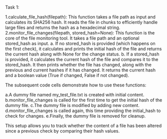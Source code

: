 Task 1:


1.calculate_file_hash(filepath): This function takes a file path as input and calculates its SHA256 hash. It reads the file in chunks to efficiently handle large files and returns the hash as a hexadecimal string.
2.monitor_file_changes(filepath, stored_hash=None): This function is the core of the file monitoring tool. It takes a file path and an optional stored_hash as input.
    a. If no stored_hash is provided (which happens on the first check), it calculates and prints the initial hash of the file and returns the current hash along with None for the change status.
    b. If a stored_hash is provided, it calculates the current hash of the file and compares it to the stored_hash. It then prints whether the file has changed, along with the previous and current hashes if it has changed. It returns the current hash and a boolean value           (True if changed, False if not changed).
    
The subsequent code cells demonstrate how to use these functions:

  a.A dummy file named my_test_file.txt is created with initial content.
  b.monitor_file_changes is called for the first time to get the initial hash of the dummy file.
  c.The dummy file is modified by adding new content.
  d.monitor_file_changes is called again, this time providing the initial_hash to check for changes.
  e.Finally, the dummy file is removed for cleanup.
  
This setup allows you to track whether the content of a file has been altered since a previous check by comparing their hash values.

